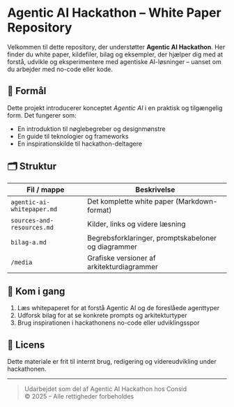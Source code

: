# Agentic AI Hackathon – White Paper Repository

Velkommen til dette repository, der understøtter **Agentic AI Hackathon**. Her finder du white paper, kildefiler, bilag og eksempler, der hjælper dig med at forstå, udvikle og eksperimentere med agentiske AI-løsninger – uanset om du arbejder med no-code eller kode.

## 🎯 Formål

Dette projekt introducerer konceptet *Agentic AI* i en praktisk og tilgængelig form. Det fungerer som:

- En introduktion til nøglebegreber og designmønstre
- En guide til teknologier og frameworks
- En inspirationskilde til hackathon-deltagere

## 🗂️ Struktur

| Fil / mappe                 | Beskrivelse                                         |
| --------------------------- | --------------------------------------------------- |
| `agentic-ai-whitepaper.md` | Det komplette white paper (Markdown-format)         |
| `sources-and-resources.md`  | Kilder, links og videre læsning                     |
| `bilag-a.md`                | Begrebsforklaringer, promptskabeloner og diagrammer |
| `/media`                    | Grafiske versioner af arkitekturdiagrammer          |

## 🚀 Kom i gang

1. Læs whitepaperet for at forstå Agentic AI og de foreslåede agenttyper
2. Udforsk bilag for at se konkrete prompts og arkitekturtyper
3. Brug inspirationen i hackathonens no-code eller udviklingsspor

## 📄 Licens

Dette materiale er frit til internt brug, redigering og videreudvikling under hackathonen.

---

> Udarbejdet som del af Agentic AI Hackathon hos Consid\
> © 2025 – Alle rettigheder forbeholdes
